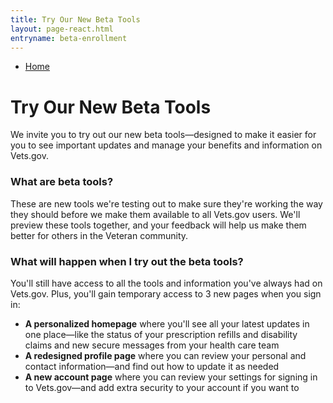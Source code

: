 ```yaml
---
title: Try Our New Beta Tools
layout: page-react.html
entryname: beta-enrollment
---
```

<div id="main">
  <nav class="va-nav-breadcrumbs">
    <ul class="row va-nav-breadcrumbs-list" role="menubar" aria-label="Primary">
      <li><a href="/">Home</a></li>
    </ul>
  </nav>

<div class="row-padded">
  
# Try Our New Beta Tools

<div itemprop="description"  class="va-introtext">
  
We invite you to try out our new beta tools—designed to make it easier for you to see important updates and manage your benefits and information on Vets.gov.

</div>

### What are beta tools?

These are new tools we're testing out to make sure they're working the way they should before we make them available to all Vets.gov users. We'll preview these tools together, and your feedback will help us make them better for others in the Veteran community.

### What will happen when I try out the beta tools?

You'll still have access to all the tools and information you've always had on Vets.gov. Plus, you'll gain temporary access to 3 new pages when you sign in:

- **A personalized homepage** where you'll see all your latest updates in one place—like the status of your prescription refills and disability claims and new secure messages from your health care team
- **A redesigned profile page** where you can review your personal and contact information—and find out how to update it as needed
- **A new account page** where you can review your settings for signing in to Vets.gov—and add extra security to your account if you want to

<br>

<div id="react-root"></div>

<br>

</div>
</div>

